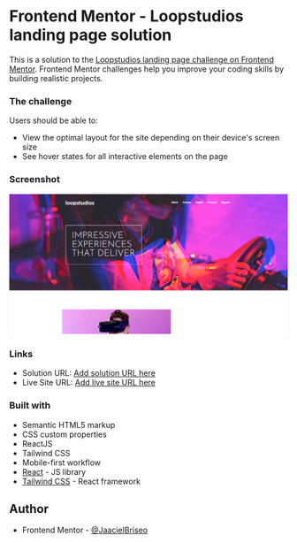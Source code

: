 # Frontend Mentor - Loopstudios landing page solution

This is a solution to the [Loopstudios landing page challenge on Frontend Mentor](https://www.frontendmentor.io/challenges/loopstudios-landing-page-N88J5Onjw). Frontend Mentor challenges help you improve your coding skills by building realistic projects. 

### The challenge

Users should be able to:

- View the optimal layout for the site depending on their device's screen size
- See hover states for all interactive elements on the page

### Screenshot

![](./screenshot.png)

### Links

- Solution URL: [Add solution URL here](https://your-solution-url.com)
- Live Site URL: [Add live site URL here](https://your-live-site-url.com)

### Built with

- Semantic HTML5 markup
- CSS custom properties
- ReactJS
- Tailwind CSS
- Mobile-first workflow
- [React](https://reactjs.org/) - JS library
- [Tailwind CSS](https://tailwindcss.com/) - React framework

## Author

- Frontend Mentor - [@JaacielBriseo](https://www.frontendmentor.io/profile/JaacielBriseo)